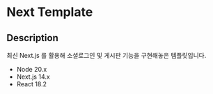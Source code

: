 # Next Template

## Description
최신 Next.js 를 활용해 소셜로그인 및 게시판 기능을 구현해놓은 템플릿입니다.

- Node 20.x
- Next.js 14.x
- React 18.2
